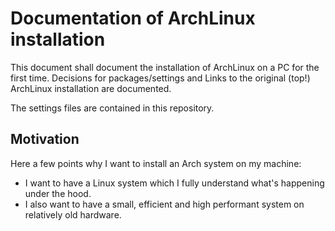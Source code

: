 # Documentation of ArchLinux installation

This document shall document the installation of ArchLinux on a PC for the first time.
Decisions for packages/settings and Links to the original (top!) ArchLinux installation are documented.

The settings files are contained in this repository.

## Motivation

Here a few points why I want to install an Arch system on my machine:

* I want to have a Linux system which I fully understand what's happening under the hood.
* I also want to have a small, efficient and high performant system on relatively old hardware.


